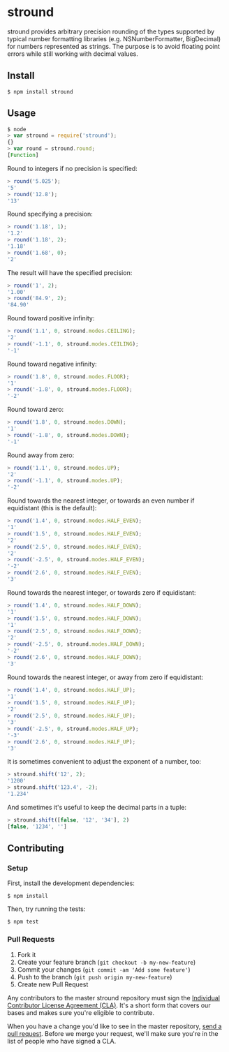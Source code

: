 # stround

stround provides arbitrary precision rounding of the types supported by typical
number formatting libraries (e.g. NSNumberFormatter, BigDecimal) for numbers
represented as strings. The purpose is to avoid floating point errors while
still working with decimal values.

## Install

```
$ npm install stround
```

## Usage

```js
$ node
> var stround = require('stround');
{}
> var round = stround.round;
[Function]
```

Round to integers if no precision is specified:

```js
> round('5.025');
'5'
> round('12.8');
'13'
```

Round specifying a precision:

```js
> round('1.18', 1);
'1.2'
> round('1.18', 2);
'1.18'
> round('1.68', 0);
'2'
```

The result will have the specified precision:

```js
> round('1', 2);
'1.00'
> round('84.9', 2);
'84.90'
```

Round toward positive infinity:

```js
> round('1.1', 0, stround.modes.CEILING);
'2'
> round('-1.1', 0, stround.modes.CEILING);
'-1'
```

Round toward negative infinity:

```js
> round('1.8', 0, stround.modes.FLOOR);
'1'
> round('-1.8', 0, stround.modes.FLOOR);
'-2'
```

Round toward zero:

```js
> round('1.8', 0, stround.modes.DOWN);
'1'
> round('-1.8', 0, stround.modes.DOWN);
'-1'
```

Round away from zero:

```js
> round('1.1', 0, stround.modes.UP);
'2'
> round('-1.1', 0, stround.modes.UP);
'-2'
```

Round towards the nearest integer, or towards an even number if equidistant
(this is the default):

```js
> round('1.4', 0, stround.modes.HALF_EVEN);
'1'
> round('1.5', 0, stround.modes.HALF_EVEN);
'2'
> round('2.5', 0, stround.modes.HALF_EVEN);
'2'
> round('-2.5', 0, stround.modes.HALF_EVEN);
'-2'
> round('2.6', 0, stround.modes.HALF_EVEN);
'3'
```

Round towards the nearest integer, or towards zero if equidistant:

```js
> round('1.4', 0, stround.modes.HALF_DOWN);
'1'
> round('1.5', 0, stround.modes.HALF_DOWN);
'1'
> round('2.5', 0, stround.modes.HALF_DOWN);
'2'
> round('-2.5', 0, stround.modes.HALF_DOWN);
'-2'
> round('2.6', 0, stround.modes.HALF_DOWN);
'3'
```

Round towards the nearest integer, or away from zero if equidistant:

```js
> round('1.4', 0, stround.modes.HALF_UP);
'1'
> round('1.5', 0, stround.modes.HALF_UP);
'2'
> round('2.5', 0, stround.modes.HALF_UP);
'3'
> round('-2.5', 0, stround.modes.HALF_UP);
'-3'
> round('2.6', 0, stround.modes.HALF_UP);
'3'
```

It is sometimes convenient to adjust the exponent of a number, too:

```js
> stround.shift('12', 2);
'1200'
> stround.shift('123.4', -2);
'1.234'
```

And sometimes it's useful to keep the decimal parts in a tuple:

```js
> stround.shift([false, '12', '34'], 2)
[false, '1234', '']
```

## Contributing

### Setup

First, install the development dependencies:

```
$ npm install
```

Then, try running the tests:

```
$ npm test
```

### Pull Requests

1. Fork it
2. Create your feature branch (`git checkout -b my-new-feature`)
3. Commit your changes (`git commit -am 'Add some feature'`)
4. Push to the branch (`git push origin my-new-feature`)
5. Create new Pull Request

Any contributors to the master stround repository must sign the [Individual
Contributor License Agreement (CLA)][cla].  It's a short form that covers our
bases and makes sure you're eligible to contribute.

[cla]: https://spreadsheets.google.com/spreadsheet/viewform?formkey=dDViT2xzUHAwRkI3X3k5Z0lQM091OGc6MQ&ndplr=1

When you have a change you'd like to see in the master repository, [send a pull
request](https://github.com/square/stround/pulls). Before we merge your request,
we'll make sure you're in the list of people who have signed a CLA.
